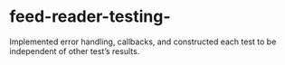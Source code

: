 # feed-reader-testing-
Implemented error handling, callbacks, and constructed each test to be independent of other test’s results.

